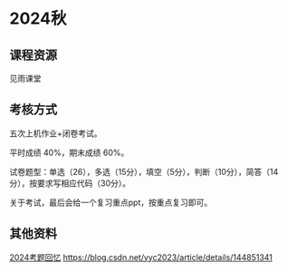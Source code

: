 # 2024秋

## 课程资源
见雨课堂

## 考核方式

五次上机作业+闭卷考试。

平时成绩 40%，期末成绩 60%。

试卷题型：单选（26），多选（15分），填空（5分），判断（10分），简答（14分），按要求写相应代码（30分）。

关于考试，最后会给一个复习重点ppt，按重点复习即可。

## 其他资料

[2024考题回忆](https://blog.csdn.net/yyc2023/article/details/144851341) https://blog.csdn.net/yyc2023/article/details/144851341
